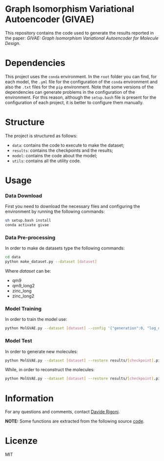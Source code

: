 # Graph Isomorphism Variational Autoencoder (GIVAE)
This repository contains the code used to generate the results reported in the paper: _GIVAE: Graph Isomorphism Variational Autoencoder for Molecule Design_.

# Dependencies
This project uses the `conda` environment.
In the `root` folder you can find, for each model, the `.yml` file for the configuration of the `conda` environment and also the `.txt` files for the `pip` environment. 
Note that some versions of the dependencies can generate problems in the configuration of the environment. For this reason, although the `setup.bash` file is present for the configuration of each project, it is better to configure them manually.

# Structure
The project is structured as follows: 
* `data`: contains the code to execute to make the dataset;
* `results`: contains the checkpoints and the results;
* `model`: contains the code about the model;
* `utils`: contains all the utility code.

# Usage
### Data Download
First you need to download the necessary files and configuring the environment by running the following commands:
```bash
sh setup.bash install
conda activate givae
```

### Data Pre-processing
In order to make de datasets type the following commands:
```bash
cd data
python make_dataset.py --dataset [dataset]
```
Where _dataset_ can be:
* qm9
* qm9_long2
* zinc_long
* zinc_long2


### Model Training
In order to train the model use:
```bash
python MolGVAE.py --dataset [dataset] --config '{"generation":0, "log_dir":"./results", "use_mask":false}'
```

### Model Test
In order to generate new molecules:
```bash
python MolGVAE.py --dataset [dataset] --restore results/[checkpoint].pickle --config '{"generation":1, "log_dir":"./results", "use_mask":false}'
```

While, in order to reconstruct the molecules:
```bash
python MolGVAE.py --dataset [dataset] --restore results/[checkpoint].pickle --config '{"generation":2, "log_dir":"./results", "use_mask":true}'
```

# Information
For any questions and comments, contact [Davide Rigoni](mailto:davide.rigoni.2@phd.unipd.it).

**NOTE:** Some functions are extracted from the following source [code](https://github.com/microsoft/constrained-graph-variational-autoencoder).

# Licenze
MIT
